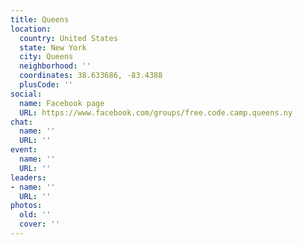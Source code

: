 ```yaml
---
title: Queens
location:
  country: United States
  state: New York
  city: Queens
  neighborhood: ''
  coordinates: 38.633686, -83.4388
  plusCode: ''
social:
  name: Facebook page
  URL: https://www.facebook.com/groups/free.code.camp.queens.ny
chat:
  name: ''
  URL: ''
event:
  name: ''
  URL: ''
leaders:
- name: ''
  URL: ''
photos:
  old: ''
  cover: ''
---
```

